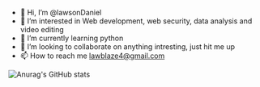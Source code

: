 - 👋 Hi, I’m @lawsonDaniel
- 👀 I’m interested in Web development, web security, data analysis and video editing
- 🌱 I’m currently learning python
- 💞️ I’m looking to collaborate on anything intresting, just hit me up
- 📫 How to reach me lawblaze4@gmail.com

<!---
lawsonDaniel/lawsonDaniel is a ✨ special ✨ repository because its `README.md` (this file) appears on your GitHub profile.
You can click the Preview link to take a look at your changes.
--->
![Anurag's GitHub stats](https://github-readme-stats.vercel.app/api?username=lawsondaniel&show_icons=true)
